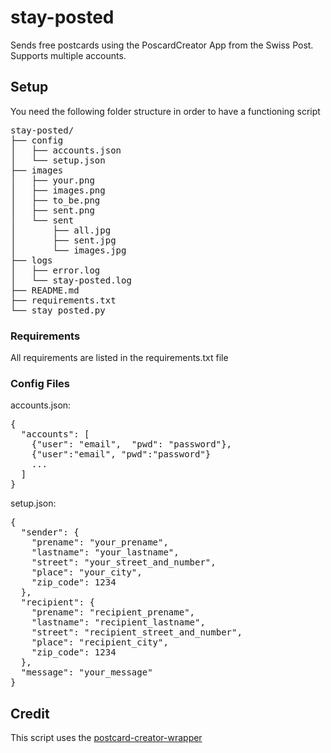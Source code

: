 # stay-posted
Sends free postcards using the PoscardCreator App from the Swiss Post. Supports multiple accounts. 

## Setup

You need the following folder structure in order to have a functioning script
<pre>
stay-posted/
├── config
│   ├── accounts.json
│   └── setup.json
├── images
│   ├── your.png
│   ├── images.png
│   ├── to_be.png
│   ├── sent.png
│   └── sent
│       ├── all.jpg
│       ├── sent.jpg
│       └── images.jpg
├── logs
│   ├── error.log
│   └── stay-posted.log
├── README.md
├── requirements.txt
└── stay_posted.py
</pre>
### Requirements
All requirements are listed in the requirements.txt file

### Config Files
accounts.json:
<pre>{
  "accounts": [
    {"user": "email",  "pwd": "password"},
    {"user":"email", "pwd":"password"}
    ...
  ]
}</pre>

setup.json:
<pre>{
  "sender": {
    "prename": "your_prename",
    "lastname": "your_lastname",
    "street": "your_street_and_number",
    "place": "your_city",
    "zip_code": 1234
  },
  "recipient": {
    "prename": "recipient_prename",
    "lastname": "recipient_lastname",
    "street": "recipient_street_and_number",
    "place": "recipient_city",
    "zip_code": 1234
  },
  "message": "your_message"
}
</pre>

## Credit
This script uses the [postcard-creator-wrapper](https://github.com/abertschi/postcard_creator_wrapper)
